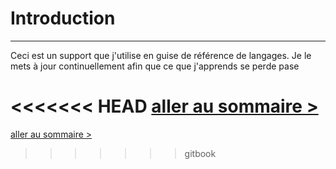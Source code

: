 # Introduction
---

Ceci est un support que j'utilise en guise de référence de langages.
Je le mets à jour continuellement afin que ce que j'apprends se perde pase

<<<<<<< HEAD
[aller au sommaire > ](SUMMARY.md)
=======
[aller au sommaire > ](SUMMARY.md)
>>>>>>> gitbook
